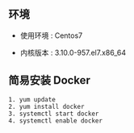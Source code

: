 ## 环境

- 使用环境 : Centos7

- 内核版本 : 3.10.0-957.el7.x86_64

## 简易安装 Docker 

```shell
1. yum update	
2. yum install docker
3. systemctl start docker
4. systemctl enable docker
```

